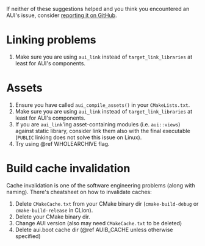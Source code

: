 If neither of these suggestions helped and you think you encountered an AUI's issue, consider [reporting it on GitHub](https://github.com/aui-framework/aui/issues).

# Linking problems

1. Make sure you are using `aui_link` instead of `target_link_libraries` at least for AUI's components.

# Assets

1. Ensure you have called `aui_compile_assets()` in your `CMakeLists.txt`.
2. Make sure you are using `aui_link` instead of `target_link_libraries` at least for AUI's components.
3. If you are `aui_link`'ing asset-containing modules (i.e. `aui::views`) against static library, consider link them
   also with the final executable (`PUBLIC` linking does not solve this issue on Linux).
4. Try using @ref WHOLEARCHIVE flag.

# Build cache invalidation

Cache invalidation is one of the software engineering problems (along with naming). There's cheatsheet on how to
invalidate caches: 

1. Delete `CMakeCache.txt` from your CMake binary dir (`cmake-build-debug` or `cmake-build-release` in CLion).
2. Delete your CMake binary dir.
3. Change AUI version (also may need `CMakeCache.txt` to be deleted)
4. Delete aui.boot cache dir (@ref AUIB_CACHE unless otherwise specified)

